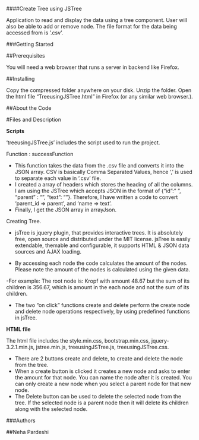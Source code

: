 ####Create Tree using JSTree

Application to read and display the data using a tree component. User will also be able to add or remove node. The file format for the data being accessed from is ’.csv’.

###Getting Started

##Prerequisites

You will need a web browser that runs a server in backend like Firefox.

##Installing

Copy the compressed folder anywhere on your disk. 
Unzip the folder.
Open the html file “TreeusingJSTree.html” in Firefox (or any similar web browser.).

##About the Code 

#Files and Description

**Scripts**

‘treeusingJSTree.js’ includes the script used to run the project.

Function : successFunction
- This function takes the data from the .csv file and converts it into the JSON array. CSV is basically Comma Separated Values, hence ‘,’ is used to separate each value in ‘.csv’ file.
- I created a array of headers which stores the heading of all the columns. I am using the JSTree which accepts JSON in the format of {“id”:” ”, “parent” : “”, “text”: “”}. Therefore, I have written a code to convert ‘parent_id => parent’, and ‘name => text’. 
- Finally, I get the JSON array in arrayJson.

Creating Tree.
- jsTree is jquery plugin, that provides interactive trees. It is absolutely free, open source and distributed under the MIT license. jsTree is easily extendable, themable and configurable, it supports HTML & JSON data sources and AJAX loading.

- By accessing each node the code calculates the amount of the nodes. Please note the amount of the nodes is calculated using the given data.

-For example:
The root node is: Kropf with amount 48.67 but the sum of its children is 356.67, which is amount in the each node and not the sum of its children.



- The two “on click” functions create and delete perform the create node and delete node operations respectively, by using predefined functions in jsTree.

**HTML file**

The html file includes the style.min.css, bootstrap.min.css, jquery-3.2.1.min.js, jstree.min.js, treeusingJSTree.js, treeusingJSTree.css.

- There are 2 buttons create and delete, to create and delete the node from the tree. 
- When a create button is clicked it creates a new node and asks to enter the amount for that node. You can name the node after it is created. You can only create a new node when you select a parent node for that new node.
- The Delete button can be used to delete the selected node from the tree. If the selected node is a parent node then it will delete its children along with the selected node.

###Authors

##Neha Pardeshi